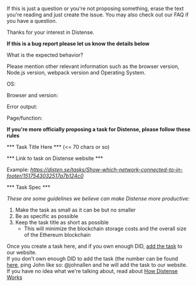 If this is just a question or you're not proposing something, erase the text you're reading and just create the issue.  You may also check out our FAQ if you have a question.

Thanks for your interest in Distense.


**If this is a bug report please let us know the details below**

What is the expected behavior?

Please mention other relevant information such as the browser version, Node.js version, webpack version and Operating System.

OS: 

Browser and version:

Error output:

Page/function:


**If you're more officially proposing a task for Distense, please follow these rules**

*** Task Title Here *** (<= 70 chars or so)

*** Link to task on Distense website *** 

Example: _https://disten.se/tasks/Show-which-network-connected-to-in-footer/1517543032517a7b124c0_

*** Task Spec *** 

_These are some guidelines we believe can make Distense more productive:_

1. Make the task as small as it can be but no smaller
2. Be as specific as possible
3. Keep the task title as short as possible
    - This will minimize the blockchain storage costs and the overall size of the Ethereum blockchain


Once you create a task here, and if you own enough DID, [add the task](https://disten.se/tasks/add) to our website.  
If you don't own enough DID to add the task (the number can be found [here](https://disten.se/tasks/add), ping John like so: @johnallen 
  and he will add the task to our website.  If you have no idea what we're talking about, read about [How Distense Works](https://disten.se/howitworks)
